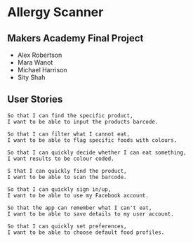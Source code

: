 # Allergy Scanner

Makers Academy Final Project
----
- Alex Robertson
- Mara Wanot
- Michael Harrison
- Sity Shah

User Stories
----
```
So that I can find the specific product,
I want to be able to input the products barcode.

So that I can filter what I cannot eat,
I want to be able to flag specific foods with colours.

So that I can quickly decide whether I can eat something,
I want results to be colour coded.

S that I can quickly find the product,
I want to be able to scan the barcode.

So that I can quickly sign in/up,
I want to be able to use my Facebook account.

So that the app can remember what I can't eat,
I want to be able to save details to my user account.

So that I can quickly set preferences,
I want to be able to choose default food profiles.
```
